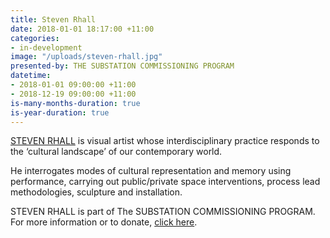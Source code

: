 ```yaml
---
title: Steven Rhall
date: 2018-01-01 18:17:00 +11:00
categories:
- in-development
image: "/uploads/steven-rhall.jpg"
presented-by: THE SUBSTATION COMMISSIONING PROGRAM
datetime:
- 2018-01-01 09:00:00 +11:00
- 2018-12-19 09:00:00 +11:00
is-many-months-duration: true
is-year-duration: true
---
```


[STEVEN RHALL](http://www.stevenrhall.com/) is visual artist whose interdisciplinary practice responds to the ‘cultural landscape’ of our contemporary world. 

He interrogates modes of cultural representation and memory using performance, carrying out public/private space interventions, process lead methodologies, sculpture and installation.

STEVEN RHALL is part of The SUBSTATION COMMISSIONING PROGRAM. <br>
For more information or to donate, [click here](https://thesubstation.org.au/donate/).
